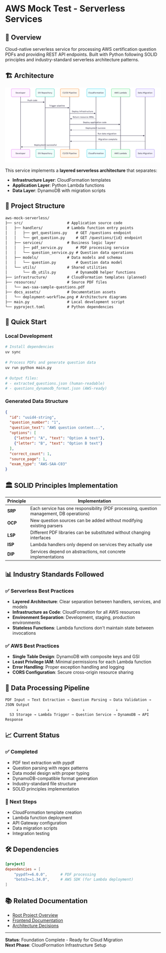 # AWS Mock Test - Serverless Services

## 🎯 Overview
Cloud-native serverless service for processing AWS certification question PDFs and providing REST API endpoints. Built with Python following SOLID principles and industry-standard serverless architecture patterns.

## 🏗️ Architecture

![Deployment Workflow](docs_assets/deployment-workflow.png)

This service implements a **layered serverless architecture** that separates:
- **Infrastructure Layer**: CloudFormation templates
- **Application Layer**: Python Lambda functions  
- **Data Layer**: DynamoDB with migration scripts

## 📁 Project Structure

```
aws-mock-serverless/
├── src/                    # Application source code
│   ├── handlers/           # Lambda function entry points
│   │   ├── get_questions.py    # GET /questions endpoint
│   │   └── get_question.py     # GET /questions/{id} endpoint
│   ├── services/           # Business logic layer
│   │   ├── pdf_service.py      # PDF processing service
│   │   └── question_service.py # Question data operations
│   ├── models/             # Data models and schemas
│   │   └── question.py         # Question data model
│   └── utils/              # Shared utilities
│       └── db_utils.py         # DynamoDB helper functions
├── infrastructure/         # CloudFormation templates (planned)
├── resources/              # Source PDF files
│   └── aws-saa-sample-questions.pdf
├── docs_assets/            # Documentation assets
│   └── deployment-workflow.png # Architecture diagrams
├── main.py                 # Local development script
└── pyproject.toml          # Python dependencies
```

## 🚀 Quick Start

### **Local Development**
```bash
# Install dependencies
uv sync

# Process PDFs and generate question data
uv run python main.py

# Output files:
# - extracted_questions.json (human-readable)
# - questions_dynamodb_format.json (AWS-ready)
```

### **Generated Data Structure**
```json
{
  "id": "uuid4-string",
  "question_number": "1", 
  "question_text": "AWS question content...",
  "options": [
    {"letter": "A", "text": "Option A text"},
    {"letter": "B", "text": "Option B text"}
  ],
  "correct_count": 1,
  "source_page": 1,
  "exam_type": "AWS-SAA-C03"
}
```

## 🏛️ SOLID Principles Implementation

| Principle | Implementation |
|-----------|----------------|
| **SRP** | Each service has one responsibility (PDF processing, question management, DB operations) |
| **OCP** | New question sources can be added without modifying existing parsers |
| **LSP** | Different PDF libraries can be substituted without changing interfaces |
| **ISP** | Lambda handlers only depend on services they actually use |
| **DIP** | Services depend on abstractions, not concrete implementations |

## 📊 Industry Standards Followed

### **✅ Serverless Best Practices**
- **Layered Architecture**: Clear separation between handlers, services, and models
- **Infrastructure as Code**: CloudFormation for all AWS resources
- **Environment Separation**: Development, staging, production environments
- **Stateless Functions**: Lambda functions don't maintain state between invocations

### **✅ AWS Best Practices**
- **Single Table Design**: DynamoDB with composite keys and GSI
- **Least Privilege IAM**: Minimal permissions for each Lambda function
- **Error Handling**: Proper exception handling and logging
- **CORS Configuration**: Secure cross-origin resource sharing

## 🔄 Data Processing Pipeline

```
PDF Input → Text Extraction → Question Parsing → Data Validation → JSON Output
     ↓             ↓               ↓              ↓             ↓
  S3 Storage → Lambda Trigger → Question Service → DynamoDB → API Response
```

## 📈 Current Status

### **✅ Completed**
- PDF text extraction with pypdf
- Question parsing with regex patterns  
- Data model design with proper typing
- DynamoDB-compatible format generation
- Industry-standard file structure
- SOLID principles implementation

### **🔄 Next Steps**
- CloudFormation template creation
- Lambda function deployment
- API Gateway configuration
- Data migration scripts
- Integration testing

## 🛠️ Dependencies

```toml
[project]
dependencies = [
    "pypdf>=6.0.0",      # PDF processing
    "boto3>=1.34.0",     # AWS SDK (for Lambda deployment)
]
```

## 📚 Related Documentation

- [Root Project Overview](../README.md)
- [Frontend Documentation](../aws-mock-fe/CLAUDE.md)
- [Architecture Decisions](../CLAUDE.md)

---

**Status**: Foundation Complete - Ready for Cloud Migration  
**Next Phase**: CloudFormation Infrastructure Setup